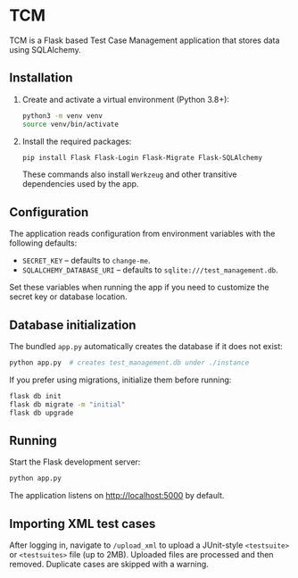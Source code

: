 # TCM

TCM is a Flask based Test Case Management application that stores data using SQLAlchemy.

## Installation

1. Create and activate a virtual environment (Python 3.8+):
   ```bash
   python3 -m venv venv
   source venv/bin/activate
   ```
2. Install the required packages:
   ```bash
   pip install Flask Flask-Login Flask-Migrate Flask-SQLAlchemy
   ```
   These commands also install `Werkzeug` and other transitive dependencies used by the app.

## Configuration

The application reads configuration from environment variables with the following defaults:

- `SECRET_KEY` – defaults to `change-me`.
- `SQLALCHEMY_DATABASE_URI` – defaults to `sqlite:///test_management.db`.

Set these variables when running the app if you need to customize the secret key or database location.

## Database initialization

The bundled `app.py` automatically creates the database if it does not exist:

```bash
python app.py  # creates test_management.db under ./instance
```

If you prefer using migrations, initialize them before running:

```bash
flask db init
flask db migrate -m "initial"
flask db upgrade
```

## Running

Start the Flask development server:

```bash
python app.py
```

The application listens on <http://localhost:5000> by default.

## Importing XML test cases

After logging in, navigate to `/upload_xml` to upload a JUnit-style
`<testsuite>` or `<testsuites>` file (up to 2MB). Uploaded files are
processed and then removed. Duplicate cases are skipped with a warning.
